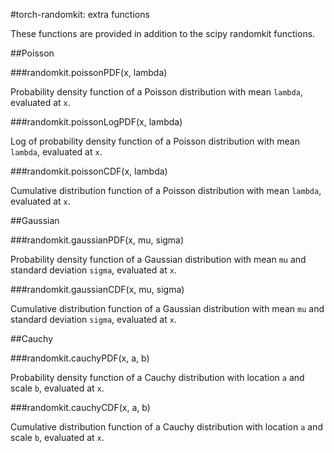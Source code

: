 #torch-randomkit: extra functions

These functions are provided in addition to the scipy randomkit functions.

##Poisson

###randomkit.poissonPDF(x, lambda)

Probability density function of a Poisson distribution with mean `lambda`, evaluated at `x`.

###randomkit.poissonLogPDF(x, lambda)

Log of probability density function of a Poisson distribution with mean `lambda`, evaluated at `x`.

###randomkit.poissonCDF(x, lambda)

Cumulative distribution function of a Poisson distribution with mean `lambda`, evaluated at `x`.

##Gaussian

###randomkit.gaussianPDF(x, mu, sigma)

Probability density function of a Gaussian distribution with mean `mu` and standard deviation `sigma`, evaluated at `x`.

###randomkit.gaussianCDF(x, mu, sigma)

Cumulative distribution function of a Gaussian distribution with mean `mu` and standard deviation `sigma`, evaluated at `x`.

##Cauchy

###randomkit.cauchyPDF(x, a, b)

Probability density function of a Cauchy distribution with location `a` and scale `b`, evaluated at `x`.

###randomkit.cauchyCDF(x, a, b)

Cumulative distribution function of a Cauchy distribution with location `a` and scale `b`, evaluated at `x`.

